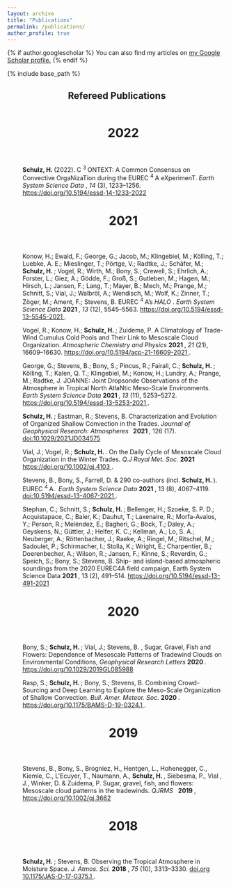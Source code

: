 ```yaml
---
layout: archive
title: "Publications"
permalink: /publications/
author_profile: true
---
```


{% if author.googlescholar %}
  You can also find my articles on <u><a href="{{author.googlescholar}}">my Google Scholar profile</a>.</u>
{% endif %}

{% include base_path %}

<div id="c29211" class="frame frame-default frame-type-textmedia frame-layout-0">
  <a id="c29599">
  </a>
  <header>
    <h2 class="">
      Refereed Publications
    </h2>
  </header>
  <div class="ce-textpic ce-right ce-intext">
    <div class="ce-bodytext">
      <div class="csl-right-inline" style="margin: 0 .4em 0 2.5em; ">
        <div class="frame frame-default frame-type-list frame-layout-0 frame-space-after-small" id="c32315">
          <header>
            <h1>2022
            </h1>
          </header>
          <p>
            <strong>Schulz, H.
            </strong> (2022). C
            <sup>3
            </sup>ONTEXT: A Common Consensus on Convective OrgaNizaTion during the EUREC
            <sup>4
            </sup>A eXperimenT. 
            <i>Earth System Science Data
            </i>, 
            <i>14 
            </i>(3), 1233–1256. 
            <a href="https://doi.org/10.5194/essd-14-1233-2022" target="_blank">https://doi.org/10.5194/essd-14-1233-2022
            </a>
          </p>
          <div class="frame frame-default frame-type-list frame-layout-0 frame-space-after-small" id="c32315">
            <header>
              <h1>2021
              </h1>
            </header>
            <p>Konow, H.; Ewald, F.; George, G.; Jacob, M.; Klingebiel, M.; Kölling, T.; Luebke, A. E.; Mieslinger, T.; Pörtge, V.; Radtke, J.; Schäfer, M.;
              <strong> Schulz, H.
              </strong>; Vogel, R.; Wirth, M.; Bony, S.; Crewell, S.; Ehrlich, A.; Forster, L.; Giez, A.; Gödde, F.; Groß, S.; Gutleben, M.; Hagen, M.; Hirsch, L.; Jansen, F.; Lang, T.; Mayer, B.; Mech, M.; Prange, M.; Schnitt, S.; Vial, J.; Walbröl, A.; Wendisch, M.; Wolf, K.; Zinner, T.; Zöger, M.; Ament, F.; Stevens, B. EUREC
              <sup>4
              </sup>A’s 
              <i>HALO
              </i>. 
              <i>Earth System Science Data
              </i>
              <b>2021
              </b>, 
              <i>13
              </i> (12), 5545–5563. 
              <a href="https://doi.org/10.5194/essd-13-5545-2021" target="_blank">https://doi.org/10.5194/essd-13-5545-2021
              </a>.
            </p>
            <p>Vogel, R.; Konow, H.; 
              <strong>Schulz, H.
              </strong>; Zuidema, P. A Climatology of Trade-Wind Cumulus Cold Pools and Their Link to Mesoscale Cloud Organization. 
              <i>Atmospheric Chemistry and Physics
              </i>
              <b>2021
              </b>, 
              <i>21
              </i> (21), 16609–16630. 
              <a href="https://doi.org/10.5194/acp-21-16609-2021" target="_blank">https://doi.org/10.5194/acp-21-16609-2021
              </a>.
            </p>
            <p>George, G.; Stevens, B.; Bony, S.; Pincus, R.; Fairall, C.; 
              <strong>Schulz, H.
              </strong>; Kölling, T.; Kalen, Q. T.; Klingebiel, M.; Konow, H.; Lundry, A.; Prange, M.; Radtke, J. JOANNE: Joint Dropsonde Observations of the Atmosphere in Tropical North AtlaNtic Meso-Scale Environments. 
              <i>Earth System Science Data
              </i>
              <b>2021
              </b>, 
              <i>13
              </i> (11), 5253–5272. 
              <a href="https://doi.org/10.5194/essd-13-5253-2021" target="_blank">https://doi.org/10.5194/essd-13-5253-2021
              </a>.
            </p>
            <p>
              <strong>Schulz, H.
              </strong>; Eastman, R.; Stevens, B. Characterization and Evolution of Organized Shallow Convection in the Trades. 
              <i>Journal of Geophysical Research: Atmospheres
              </i>
              <strong>&nbsp; 2021
              </strong>, 126 (17). 
              <a href="https://agupubs.onlinelibrary.wiley.com/doi/10.1029/2021JD034575" target="_blank">doi:10.1029/2021JD034575
              </a>
            </p>
            <p>Vial, J.; Vogel, R.; 
              <strong>Schulz, H.
              </strong>. On the Daily Cycle of Mesoscale Cloud Organization in the Winter Trades. 
              <i>Q.J Royal Met. Soc. 
              </i>
              <strong>2021 
              </strong>
              <a href="https://doi.org/10.1002/qj.4103" target="_blank">https://doi.org/10.1002/qj.4103
              </a>.
            </p>
            <p>Stevens, B., Bony, S., Farrell, D. &amp; 290 co-authors (incl. 
              <strong>Schulz, H.
              </strong>). EUREC
              <sup>4
              </sup>A.&nbsp;
              <em>Earth System Science Data 
              </em>
              <strong>2021
              </strong>, 13 (8), 4067–4119. 
              <a href="https://doi.org/10.5194/essd-13-4067-2021" target="_blank">doi:10.5194/essd-13-4067-2021
              </a>.
            </p>
            <p>Stephan, C.; Schnitt, S.; 
              <strong>Schulz, H.
              </strong>; Bellenger, H.; Szoeke, S. P. D.; Acquistapace, C.; Baier, K.; Dauhut, T.; Laxenaire, R.; Morfa-Avalos, Y.; Person, R.; Meléndez, E.; Bagheri, G.; Böck, T.; Daley, A.; Geyskens, N.; Güttler, J.; Helfer, K. C.; Kellman, A.; Lo, S. A.; Neuberger, A.; Röttenbacher, J.; Raeke, A.; Ringel, M.; Ritschel, M.; Sadoulet, P.; Schirmacher, I.; Stolla, K.; Wright, E.; Charpentier, B.; Doerenbecher, A.; Wilson, R.; Jansen, F.; Kinne, S.; Reverdin, G.; Speich, S.; Bony, S.; Stevens, B. Ship- and island-based atmospheric soundings from the 2020 EUREC4A field campaign, Earth System Science Data 
              <strong>2021
              </strong>, 13 (2), 491–514. 
              <a href="https://doi.org/10.5194/essd-2020-174" target="_blank">
              </a>
              <a href="https://doi.org/10.5194/essd-13-491-2021" target="_blank">https://doi.org/10.5194/essd-13-491-2021
              </a>
            </p>
            <div class="frame frame-default frame-type-list frame-layout-0 frame-space-after-small" id="c32315">
              <header>
                <h1>2020
                </h1>
              </header>
              <p>Bony, S.; 
                <b>Schulz, H.
                </b>; Vial, J.; Stevens, B. , Sugar, Gravel, Fish and Flowers: Dependence of Mesoscale Patterns of Tradewind Clouds on Environmental Conditions, 
                <i>Geophysical Research Letters 
                </i>
                <strong>2020
                </strong>
                <i>.
                </i>
                <a href="https://doi.org/10.1029/2019GL085988" target="_blank" aria-label="Digital Object Identifier" class="epub-doi">https://doi.org/10.1029/2019GL085988
                </a>
              </p>
              <p>Rasp, S.; 
                <strong>Schulz, H.
                </strong>; Bony, S.; Stevens, B. Combining Crowd-Sourcing and Deep Learning to Explore the Meso-Scale Organization of Shallow Convection. 
                <i>Bull. Amer. Meteor. Soc.
                </i>
                <strong>2020
                </strong>. 
                <a href="https://doi.org/10.1175/BAMS-D-19-0324.1" target="_blank">https://doi.org/10.1175/BAMS-D-19-0324.1
                </a>.
              </p>
              <div class="frame frame-default frame-type-list frame-layout-0 frame-space-after-small" id="c32315">
                <header>
                  <h1>2019
                  </h1>
                </header>
                <p>Stevens, B., Bony, S., Brogniez, H., Hentgen, L., Hohenegger, C., Kiemle, C., L'Ecuyer, T., Naumann, A., 
                  <b>Schulz, H.
                  </b>, Siebesma, P., Vial , J., Winker, D. &amp; Zuidema, P. Sugar, gravel, fish, and flowers: Mesoscale cloud patterns in the tradewinds. 
                  <i>QJRMS
                  </i>&nbsp; 
                  <b>2019
                  </b>, 
                  <a href="https://doi.org/10.1002/qj.3662" target="_blank" aria-label="Digital Object Identifier" class="epub-doi">https://doi.org/10.1002/qj.3662
                  </a>
                </p>
                <div class="frame frame-default frame-type-list frame-layout-0 frame-space-after-small" id="c32315">
                  <header>
                    <h1>2018
                    </h1>
                  </header>
                  <p>
                    <b>Schulz, H.
                    </b>; Stevens, B. Observing the Tropical Atmosphere in Moisture Space. 
                    <i>J. Atmos. Sci.
                    </i>
                    <b>2018
                    </b>, 
                    <i>75
                    </i> (10), 3313–3330. 
                    <a href="https://doi.org/" target="_blank">doi.org
                    </a>
                    <a href="https://doi.org/10.1175/JAS-D-17-0375.1" target="_blank">10.1175/JAS-D-17-0375.1
                    </a>.
                  </p>
                </div>
              </div>
            </div>
          </div>
        </div>
      </div>
    </div>
  </div>
</div>


